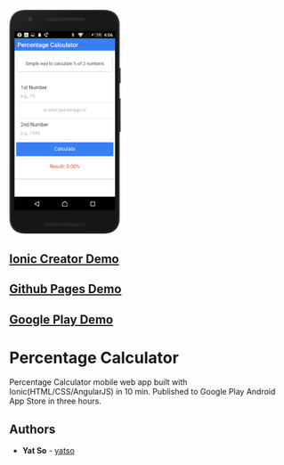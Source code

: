 <a href="https://creator.ionic.io/share/d501644b0f33"><img src="images/percentage-calculator-screenshot.png" width="200px">
</a>

## [Ionic Creator Demo](https://creator.ionic.io/share/d501644b0f33)

## [Github Pages Demo](http://yatso.github.io/percentage-calculator)

## [Google Play Demo](https://play.google.com/store/apps/details?id=com.pc.PercentageCalculator&hl=en&pageId=110666104362018917391)

# Percentage Calculator

Percentage Calculator mobile web app built with Ionic(HTML/CSS/AngularJS) in 10 min. Published to Google Play Android App Store in three hours.

## Authors

* **Yat So**  - [yatso](https://github.com/yatso)

